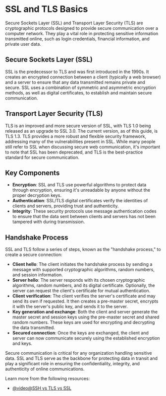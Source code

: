 # SSL and TLS Basics

Secure Sockets Layer (SSL) and Transport Layer Security (TLS) are cryptographic protocols designed to provide secure communication over a computer network. They play a vital role in protecting sensitive information transmitted online, such as login credentials, financial information, and private user data.

## Secure Sockets Layer (SSL)

SSL is the predecessor to TLS and was first introduced in the 1990s. It creates an encrypted connection between a client (typically a web browser) and a server to ensure that any data transmitted remains private and secure. SSL uses a combination of symmetric and asymmetric encryption methods, as well as digital certificates, to establish and maintain secure communication.

## Transport Layer Security (TLS)

TLS is an improved and more secure version of SSL, with TLS 1.0 being released as an upgrade to SSL 3.0. The current version, as of this guide, is TLS 1.3. TLS provides a more robust and flexible security framework, addressing many of the vulnerabilities present in SSL. While many people still refer to SSL when discussing secure web communication, it's important to note that SSL has been deprecated, and TLS is the best-practice standard for secure communication.

## Key Components

- **Encryption**: SSL and TLS use powerful algorithms to protect data through encryption, ensuring it's unreadable by anyone without the proper decryption keys.
- **Authentication**: SSL/TLS digital certificates verify the identities of clients and servers, providing trust and authenticity.
- **Integrity**: These security protocols use message authentication codes to ensure that the data sent between clients and servers has not been tampered with during transmission.

## Handshake Process

SSL and TLS follow a series of steps, known as the "handshake process," to create a secure connection:

- **Client hello**: The client initiates the handshake process by sending a message with supported cryptographic algorithms, random numbers, and session information.
- **Server hello**: The server responds with its chosen cryptographic algorithms, random numbers, and its digital certificate. Optionally, the server can request the client's certificate for mutual authentication.
- **Client verification**: The client verifies the server's certificate and may send its own if requested. It then creates a pre-master secret, encrypts it with the server's public key, and sends it to the server.
- **Key generation and exchange**: Both the client and server generate the master secret and session keys using the pre-master secret and shared random numbers. These keys are used for encrypting and decrypting the data transmitted.
- **Secured connection**: Once the keys are exchanged, the client and server can now communicate securely using the established encryption and keys.

Secure communication is critical for any organization handling sensitive data. SSL and TLS serve as the backbone for protecting data in transit and play a significant role in ensuring the confidentiality, integrity, and authenticity of online communications.

Learn more from the following resources:

- [@video@SSH vs TLS vs SSL](https://www.youtube.com/watch?v=k3rFFLmQCuY)
